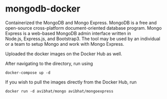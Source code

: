 # mongodb-docker
Containerized the MongoDB and Mongo Express. MongoDB is a free and open-source cross-platform document-oriented database program. Mongo Express is a web-based MongoDB admin interface written in Node.js, Express.js, and Bootstrap3. The tool may be used by an individual or a team to setup Mongo and work with Mongo Express.


Uploaded the docker images on the Docker Hub as well.

After navigating to the directory, run using 
```
docker-compose up -d
```
If you wish to pull the images directly from the Docker Hub, run
```
docker run -d avibhat/mongo avibhat/mongoexpress
```

